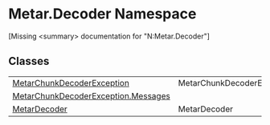 # Metar.Decoder Namespace


\[Missing &lt;summary&gt; documentation for "N:Metar.Decoder"\]



## Classes
<table>
<tr>
<td><a href="T_Metar_Decoder_MetarChunkDecoderException.md">MetarChunkDecoderException</a></td>
<td>MetarChunkDecoderException</td></tr>
<tr>
<td><a href="T_Metar_Decoder_MetarChunkDecoderException_Messages.md">MetarChunkDecoderException.Messages</a></td>
<td> </td></tr>
<tr>
<td><a href="T_Metar_Decoder_MetarDecoder.md">MetarDecoder</a></td>
<td>MetarDecoder</td></tr>
</table>